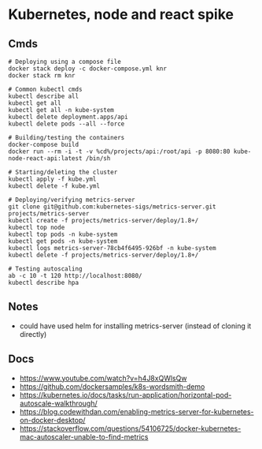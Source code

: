 # Kubernetes, node and react spike

## Cmds

```
# Deploying using a compose file
docker stack deploy -c docker-compose.yml knr
docker stack rm knr

# Common kubectl cmds
kubectl describe all
kubectl get all
kubectl get all -n kube-system
kubectl delete deployment.apps/api
kubectl delete pods --all --force

# Building/testing the containers
docker-compose build
docker run --rm -i -t -v %cd%/projects/api:/root/api -p 8080:80 kube-node-react-api:latest /bin/sh

# Starting/deleting the cluster
kubectl apply -f kube.yml
kubectl delete -f kube.yml

# Deploying/verifying metrics-server
git clone git@github.com:kubernetes-sigs/metrics-server.git projects/metrics-server
kubectl create -f projects/metrics-server/deploy/1.8+/
kubectl top node
kubectl top pods -n kube-system
kubectl get pods -n kube-system
kubectl logs metrics-server-78cb4f6495-926bf -n kube-system
kubectl delete -f projects/metrics-server/deploy/1.8+/

# Testing autoscaling
ab -c 10 -t 120 http://localhost:8080/
kubectl describe hpa
```

## Notes

- could have used helm for installing metrics-server (instead of cloning it directly)

## Docs

- https://www.youtube.com/watch?v=h4J8xQWlsQw
- https://github.com/dockersamples/k8s-wordsmith-demo
- https://kubernetes.io/docs/tasks/run-application/horizontal-pod-autoscale-walkthrough/
- https://blog.codewithdan.com/enabling-metrics-server-for-kubernetes-on-docker-desktop/
- https://stackoverflow.com/questions/54106725/docker-kubernetes-mac-autoscaler-unable-to-find-metrics
